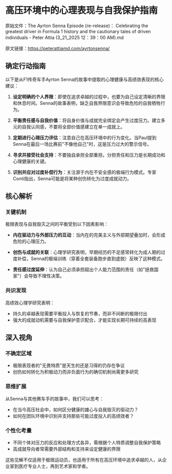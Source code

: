 # 高压环境中的心理表现与自我保护指南

原始文件：The Ayrton Senna Episode (re-release)： Celebrating the greatest driver in Formula 1 history and the cautionary tales of driven individuals - Peter Attia (3_21_2025 12：39：00 AM).md

原文链接：https://peterattiamd.com/ayrtonsenna/

## 确定行动指南

以下是从F1传奇车手Ayrton Senna的故事中提取的心理健康与高绩效表现的核心建议：

1. **设定明确的个人界限**：即使在追求卓越的过程中，也要为自己设定清晰的界限和休息时间。Senna的故事表明，缺乏自我界限意识会导致危险的自我牺牲行为。

2. **平衡责任感与自我价值**：将自身价值与成就完全绑定会产生过度压力。建立多元的自我认同感，不要将全部价值感建立在单一成就上。

3. **定期进行心理压力评估**：注意自己在高压环境中的行为变化。当Paul提到Senna在最后一场比赛前"不像他自己"时，这是压力过大的警示信号。

4. **寻求并接受社会支持**：不要独自承担全部重担。分担责任和压力是长期成功和心理健康的关键。

5. **识别并应对过度补偿行为**：关注源于内在不安全感的极端行为模式。专家Conti指出，Senna可能是将某种创伤转化为过度成就动力。

## 核心解析

### 关键机制

极限表现与自我毁灭之间的平衡受到以下因素影响：

- **内在驱动力与外部压力的互动**：当内在的完美主义与外部期望叠加时，会形成危险的心理压力。
  
- **创伤与成就的关联**：心理学研究表明，早期经历的不足感常转化为成人期的过度补偿，Senna的极端训练（穿着全套装备跑步直到虚脱）反映了这种模式。

- **责任感过度延伸**：认为自己必须承担超出个人能力范围的责任（如"拯救国家"）会导致不理性决策。

### 共识发现

高绩效心理学研究表明：

- 持久的卓越表现需要平衡投入与恢复的节奏，而非不间断的极限付出
- 强大的成就动机需要与自我保护意识配合，才能实现长期可持续的高表现

## 深入视角

### 不确定区域

- 极限表现者的"无畏特质"是天生的还是习得的仍存在争议
- 创伤如何转化为积极动力而非负面行为的确切机制尚需更多研究

### 思维扩展

从Senna与其他赛车手的故事中，我们可以思考：

- 在当今高压社会中，如何区分健康的雄心与自我毁灭的驱动力？
- 如何在团队环境中识别并支持那些可能过度投入的高绩效者？

### 个性化考量

- 不同个体对压力的反应和处理方式各异，需根据个人特质调整自我保护策略
- 高成就导向者常需要外部结构和支持来设定健康的界限

这些见解不仅适用于极限运动员，也适用于所有在高压环境中追求卓越的人，从企业家到医疗专业人士，再到艺术家和学者。